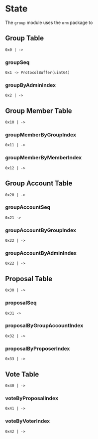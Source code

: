 <!--
order: 2
-->

# State

The `group` module uses the `orm` package to 

## Group Table

`0x0 | ->`

### groupSeq

`0x1 -> ProtocolBuffer(uint64)`

### groupByAdminIndex

`0x2 | ->`

## Group Member Table

`0x10 | ->`

### groupMemberByGroupIndex

`0x11 | ->`

### groupMemberByMemberIndex

`0x12 | ->`


## Group Account Table

`0x20 | ->`

### groupAccountSeq

`0x21 ->`

### groupAccountByGroupIndex

`0x22 | ->`

### groupAccountByAdminIndex

`0x22 | ->`


## Proposal Table

`0x30 | ->`

### proposalSeq

`0x31 ->`

### proposalByGroupAccountIndex

`0x32 | ->`

### proposalByProposerIndex

`0x33 | ->`


## Vote Table

`0x40 | ->`

### voteByProposalIndex

`0x41 | ->`

### voteByVoterIndex

`0x42 | ->`

